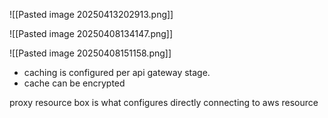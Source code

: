 
![[Pasted image 20250413202913.png]]

![[Pasted image 20250408134147.png]]



![[Pasted image 20250408151158.png]]
- caching is configured per api gateway stage.
- cache can be encrypted

 proxy resource box is what configures directly connecting to aws resource


